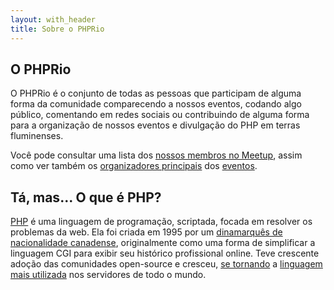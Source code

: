 ```yaml
---
layout: with_header
title: Sobre o PHPRio
---
```


## O PHPRio
O PHPRio é o conjunto de todas as pessoas que participam de alguma forma da
comunidade comparecendo a nossos eventos, codando algo público, comentando em
redes sociais ou contribuindo de alguma forma para a organização de nossos
eventos e divulgação do PHP em terras fluminenses.

Você pode consultar uma lista dos [nossos membros no Meetup][members], assim
como ver também os [organizadores principais][head-meetup] dos
[eventos](/eventos).

## Tá, mas... O que é PHP?
[PHP] é uma linguagem de programação, scriptada, focada em resolver os problemas
da web. Ela foi criada em 1995 por um
[dinamarquês de nacionalidade canadense][rasmus-lerdorf], originalmente como uma
forma de simplificar a linguagem CGI para exibir seu
histórico profissional online. Teve crescente adoção das comunidades open-source
e cresceu, [se tornando][php-stats] a [linguagem mais utilizada][stats] nos
servidores de todo o mundo.

[members]: https://www.meetup.com/PHP-Rio/members/
[head-meetup]: https://www.meetup.com/PHP-Rio/members/?op=leaders
[php]: http://php.net/manual/en/history.php.php
[rasmus-lerdorf]: https://en.wikipedia.org/wiki/Rasmus_Lerdorf
[php-stats]: http://php.net/usage.php
[stats]: https://w3techs.com/technologies/overview/programming_language/all
